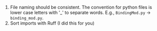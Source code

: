 1. File naming should be consistent. The convention for python files is lower
case letters with '_' to separate words. E.g., `BindingMod.py` ->
`binding_mod.py`. 
2. Sort imports with Ruff (I did this for you)